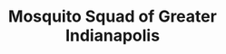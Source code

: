 ---
title: "Mosquito Squad of Greater Indianapolis"
url: /indianapolis/mosquito-squad-of-greater-indianapolis/
shop: hardware
---